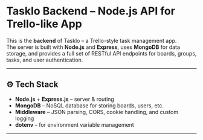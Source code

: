 # Tasklo Backend – Node.js API for Trello-like App

This is the **backend** of Tasklo – a Trello-style task management app.  
The server is built with **Node.js** and **Express**, uses **MongoDB** for data storage, and provides a full set of RESTful API endpoints for boards, groups, tasks, and user authentication.

---

## ⚙️ Tech Stack

- **Node.js** + **Express.js** – server & routing
- **MongoDB** – NoSQL database for storing boards, users, etc.
- **Middleware** – JSON parsing, CORS, cookie handling, and custom logging
- **dotenv** – for environment variable management

---
